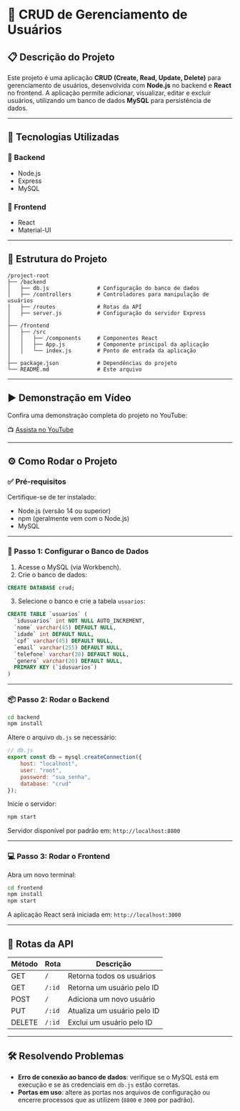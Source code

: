 # 🧾 CRUD de Gerenciamento de Usuários

## 📋 Descrição do Projeto

Este projeto é uma aplicação **CRUD (Create, Read, Update, Delete)** para gerenciamento de usuários, desenvolvida com **Node.js** no backend e **React** no frontend. A aplicação permite adicionar, visualizar, editar e excluir usuários, utilizando um banco de dados **MySQL** para persistência de dados.

---

## 🚀 Tecnologias Utilizadas

### 🔧 Backend
- Node.js
- Express
- MySQL

### 🎨 Frontend
- React
- Material-UI

---

## 📁 Estrutura do Projeto

```
/project-root
├── /backend
│   ├── db.js               # Configuração do banco de dados
│   ├── /controllers        # Controladores para manipulação de usuários
│   ├── /routes             # Rotas da API
│   ├── server.js           # Configuração do servidor Express
│
├── /frontend
│   ├── /src
│   │   ├── /components     # Componentes React
│   │   ├── App.js          # Componente principal da aplicação
│   │   └── index.js        # Ponto de entrada da aplicação
│
├── package.json            # Dependências do projeto
└── README.md               # Este arquivo
```

---
## ▶️ Demonstração em Vídeo

Confira uma demonstração completa do projeto no YouTube:

📺 [Assista no YouTube](https://youtu.be/k4_7b6CXwU8)

---
## ⚙️ Como Rodar o Projeto

### ✅ Pré-requisitos

Certifique-se de ter instalado:

- Node.js (versão 14 ou superior)
- npm (geralmente vem com o Node.js)
- MySQL

---

### 📌 Passo 1: Configurar o Banco de Dados

1. Acesse o MySQL (via Workbench).
2. Crie o banco de dados:

```sql
CREATE DATABASE crud;
```

3. Selecione o banco e crie a tabela `usuarios`:

```sql
CREATE TABLE `usuarios` (
  `idusuarios` int NOT NULL AUTO_INCREMENT,
  `nome` varchar(45) DEFAULT NULL,
  `idade` int DEFAULT NULL,
  `cpf` varchar(45) DEFAULT NULL,
  `email` varchar(255) DEFAULT NULL,
  `telefone` varchar(20) DEFAULT NULL,
  `genero` varchar(20) DEFAULT NULL,
  PRIMARY KEY (`idusuarios`)
)
```

---

### 📦 Passo 2: Rodar o Backend

```bash
cd backend
npm install
```

Altere o arquivo `db.js` se necessário:

```js
// db.js
export const db = mysql.createConnection({
    host: "localhost",
    user: "root",
    password: "sua_senha",
    database: "crud"
});
```

Inicie o servidor:

```bash
npm start
```

Servidor disponível por padrão em: `http://localhost:8800`

---

### 💻 Passo 3: Rodar o Frontend

Abra um novo terminal:

```bash
cd frontend
npm install
npm start
```

A aplicação React será iniciada em: `http://localhost:3000`

---

## 🔄 Rotas da API

| Método | Rota        | Descrição                          |
|--------|-------------|--------------------------------------|
| GET    | `/`         | Retorna todos os usuários            |
| GET    | `/:id`      | Retorna um usuário pelo ID           |
| POST   | `/`         | Adiciona um novo usuário             |
| PUT    | `/:id`      | Atualiza um usuário pelo ID          |
| DELETE | `/:id`      | Exclui um usuário pelo ID            |

---

## 🛠 Resolvendo Problemas

- **Erro de conexão ao banco de dados**: verifique se o MySQL está em execução e se as credenciais em `db.js` estão corretas.
- **Portas em uso**: altere as portas nos arquivos de configuração ou encerre processos que as utilizem (`8800` e `3000` por padrão).
